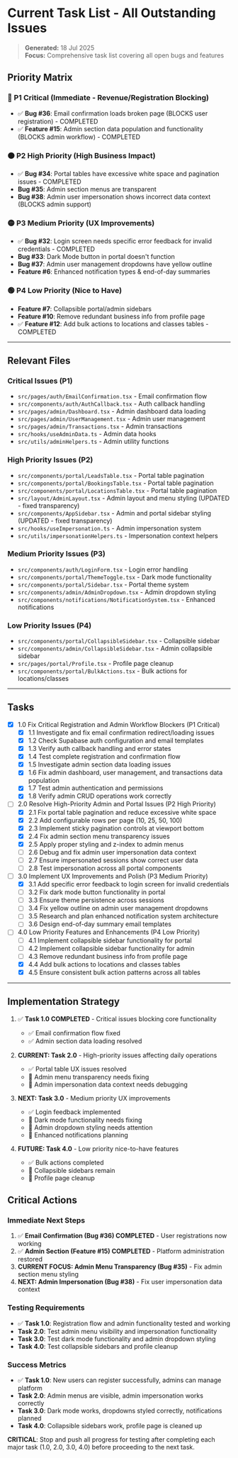 # Current Task List - All Outstanding Issues
> **Generated:** 18 Jul 2025  
> **Focus:** Comprehensive task list covering all open bugs and features

## Priority Matrix

### 🔴 P1 Critical (Immediate - Revenue/Registration Blocking)
- ✅ **Bug #36**: Email confirmation loads broken page (BLOCKS user registration) - COMPLETED
- ✅ **Feature #15**: Admin section data population and functionality (BLOCKS admin workflow) - COMPLETED

### 🟠 P2 High Priority (High Business Impact)
- ✅ **Bug #34**: Portal tables have excessive white space and pagination issues - COMPLETED
- **Bug #35**: Admin section menus are transparent
- **Bug #38**: Admin user impersonation shows incorrect data context (BLOCKS admin support)

### 🟡 P3 Medium Priority (UX Improvements)
- ✅ **Bug #32**: Login screen needs specific error feedback for invalid credentials - COMPLETED
- **Bug #33**: Dark Mode button in portal doesn't function
- **Bug #37**: Admin user management dropdowns have yellow outline
- **Feature #6**: Enhanced notification types & end-of-day summaries

### 🟢 P4 Low Priority (Nice to Have)
- **Feature #7**: Collapsible portal/admin sidebars
- **Feature #10**: Remove redundant business info from profile page
- ✅ **Feature #12**: Add bulk actions to locations and classes tables - COMPLETED

---

## Relevant Files

### Critical Issues (P1)
- `src/pages/auth/EmailConfirmation.tsx` - Email confirmation flow
- `src/components/auth/AuthCallback.tsx` - Auth callback handling
- `src/pages/admin/Dashboard.tsx` - Admin dashboard data loading
- `src/pages/admin/UserManagement.tsx` - Admin user management
- `src/pages/admin/Transactions.tsx` - Admin transactions
- `src/hooks/useAdminData.ts` - Admin data hooks
- `src/utils/adminHelpers.ts` - Admin utility functions

### High Priority Issues (P2)
- `src/components/portal/LeadsTable.tsx` - Portal table pagination
- `src/components/portal/BookingsTable.tsx` - Portal table pagination
- `src/components/portal/LocationsTable.tsx` - Portal table pagination
- `src/layout/AdminLayout.tsx` - Admin layout and menu styling (UPDATED - fixed transparency)
- `src/components/AppSidebar.tsx` - Admin and portal sidebar styling (UPDATED - fixed transparency)
- `src/hooks/useImpersonation.ts` - Admin impersonation system
- `src/utils/impersonationHelpers.ts` - Impersonation context helpers

### Medium Priority Issues (P3)
- `src/components/auth/LoginForm.tsx` - Login error handling
- `src/components/portal/ThemeToggle.tsx` - Dark mode functionality
- `src/components/portal/Sidebar.tsx` - Portal theme system
- `src/components/admin/AdminDropdown.tsx` - Admin dropdown styling
- `src/components/notifications/NotificationSystem.tsx` - Enhanced notifications

### Low Priority Issues (P4)
- `src/components/portal/CollapsibleSidebar.tsx` - Collapsible sidebar
- `src/components/admin/CollapsibleSidebar.tsx` - Admin collapsible sidebar
- `src/pages/portal/Profile.tsx` - Profile page cleanup
- `src/components/portal/BulkActions.tsx` - Bulk actions for locations/classes

---

## Tasks

- [x] 1.0 Fix Critical Registration and Admin Workflow Blockers (P1 Critical)
  - [x] 1.1 Investigate and fix email confirmation redirect/loading issues
  - [x] 1.2 Check Supabase auth configuration and email templates
  - [x] 1.3 Verify auth callback handling and error states
  - [x] 1.4 Test complete registration and confirmation flow
  - [x] 1.5 Investigate admin section data loading issues
  - [x] 1.6 Fix admin dashboard, user management, and transactions data population
  - [x] 1.7 Test admin authentication and permissions
  - [x] 1.8 Verify admin CRUD operations work correctly

- [ ] 2.0 Resolve High-Priority Admin and Portal Issues (P2 High Priority)
  - [x] 2.1 Fix portal table pagination and reduce excessive white space
  - [x] 2.2 Add configurable rows per page (10, 25, 50, 100)
  - [x] 2.3 Implement sticky pagination controls at viewport bottom
  - [x] 2.4 Fix admin section menu transparency issues
  - [x] 2.5 Apply proper styling and z-index to admin menus
  - [ ] 2.6 Debug and fix admin user impersonation data context
  - [ ] 2.7 Ensure impersonated sessions show correct user data
  - [ ] 2.8 Test impersonation across all portal components

- [ ] 3.0 Implement UX Improvements and Polish (P3 Medium Priority)
  - [x] 3.1 Add specific error feedback to login screen for invalid credentials
  - [ ] 3.2 Fix dark mode button functionality in portal
  - [ ] 3.3 Ensure theme persistence across sessions
  - [ ] 3.4 Fix yellow outline on admin user management dropdowns
  - [ ] 3.5 Research and plan enhanced notification system architecture
  - [ ] 3.6 Design end-of-day summary email templates

- [ ] 4.0 Low Priority Features and Enhancements (P4 Low Priority)
  - [ ] 4.1 Implement collapsible sidebar functionality for portal
  - [ ] 4.2 Implement collapsible sidebar functionality for admin
  - [ ] 4.3 Remove redundant business info from profile page
  - [x] 4.4 Add bulk actions to locations and classes tables
  - [x] 4.5 Ensure consistent bulk action patterns across all tables

---

## Implementation Strategy

1. ✅ **Task 1.0 COMPLETED** - Critical issues blocking core functionality
   - ✅ Email confirmation flow fixed
   - ✅ Admin section data loading resolved
   
2. **CURRENT: Task 2.0** - High-priority issues affecting daily operations
   - ✅ Portal table UX issues resolved
   - 🔄 Admin menu transparency needs fixing
   - 🔄 Admin impersonation data context needs debugging
   
3. **NEXT: Task 3.0** - Medium priority UX improvements
   - ✅ Login feedback implemented
   - 🔄 Dark mode functionality needs fixing
   - 🔄 Admin dropdown styling needs attention
   - 🔄 Enhanced notifications planning
   
4. **FUTURE: Task 4.0** - Low priority nice-to-have features
   - ✅ Bulk actions completed
   - 🔄 Collapsible sidebars remain
   - 🔄 Profile page cleanup

## Critical Actions

### Immediate Next Steps
1. ✅ **Email Confirmation (Bug #36) COMPLETED** - User registrations now working
2. ✅ **Admin Section (Feature #15) COMPLETED** - Platform administration restored
3. **CURRENT FOCUS: Admin Menu Transparency (Bug #35)** - Fix admin section menu styling
4. **NEXT: Admin Impersonation (Bug #38)** - Fix user impersonation data context

### Testing Requirements
- ✅ **Task 1.0**: Registration flow and admin functionality tested and working
- **Task 2.0**: Test admin menu visibility and impersonation functionality
- **Task 3.0**: Test dark mode functionality and admin dropdown styling
- **Task 4.0**: Test collapsible sidebars and profile cleanup

### Success Metrics
- ✅ **Task 1.0**: New users can register successfully, admins can manage platform
- **Task 2.0**: Admin menus are visible, admin impersonation works correctly
- **Task 3.0**: Dark mode works, dropdowns styled correctly, notifications planned
- **Task 4.0**: Collapsible sidebars work, profile page is cleaned up

**CRITICAL**: Stop and push all progress for testing after completing each major task (1.0, 2.0, 3.0, 4.0) before proceeding to the next task.